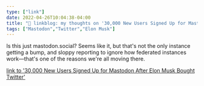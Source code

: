```yaml
---
type: ["link"]
date: 2022-04-26T10:04:38-04:00
title: "🔗 linkblog: my thoughts on '30,000 New Users Signed Up for Mastodon After Elon Musk Bought Twitter'"
tags: ["Mastodon","Twitter","Elon Musk"]
---
```

Is this just mastodon.social? Seems like it, but that's not the only instance getting a bump, and sloppy reporting to ignore how federated instances work—that's one of the reasons we're all moving there.
 
[link to '30,000 New Users Signed Up for Mastodon After Elon Musk Bought Twitter'](https://www.vice.com/en/article/n7npd7/30000-new-users-signed-up-for-mastodon-after-elon-musk-bought-twitter)
